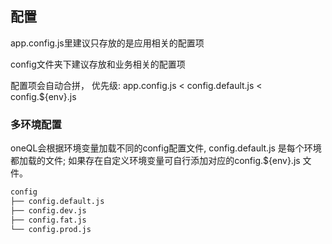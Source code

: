 配置
-----

<p>app.config.js里建议只存放的是应用相关的配置项</p>
<p>config文件夹下建议存放和业务相关的配置项</p>
<p>配置项会自动合拼， 优先级: app.config.js < config.default.js < config.${env}.js</p>


### 多环境配置

<p>oneQL会根据环境变量加载不同的config配置文件, config.default.js 是每个环境都加载的文件; 如果存在自定义环境变量可自行添加对应的config.${env}.js 文件。</p>

```sh
config
├── config.default.js
├── config.dev.js
├── config.fat.js
└── config.prod.js
```